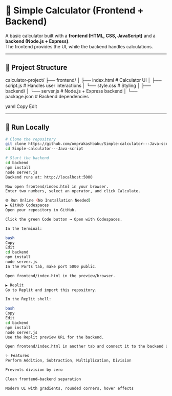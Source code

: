 # 🔢 Simple Calculator (Frontend + Backend)

A basic calculator built with a **frontend (HTML, CSS, JavaScript)** and a **backend (Node.js + Express)**.  
The frontend provides the UI, while the backend handles calculations.

---

## 📂 Project Structure
calculator-project/
├── frontend/
│ ├── index.html # Calculator UI
│ ├── script.js # Handles user interactions
│ └── style.css # Styling
│
├── backend/
│ └── server.js # Node.js + Express backend
│
└── package.json # Backend dependencies

yaml
Copy
Edit

---

## 🚀 Run Locally

```bash
# Clone the repository
git clone https://github.com/omprakashbabu/Simple-calculator---Java-script.git
cd Simple-calculator---Java-script

# Start the backend
cd backend
npm install
node server.js
Backend runs at: http://localhost:5000

Now open frontend/index.html in your browser.
Enter two numbers, select an operator, and click Calculate.

🌐 Run Online (No Installation Needed)
▶️ GitHub Codespaces
Open your repository in GitHub.

Click the green Code button → Open with Codespaces.

In the terminal:

bash
Copy
Edit
cd backend
npm install
node server.js
In the Ports tab, make port 5000 public.

Open frontend/index.html in the preview/browser.

▶️ Replit
Go to Replit and import this repository.

In the Replit shell:

bash
Copy
Edit
cd backend
npm install
node server.js
Use the Replit preview URL for the backend.

Open frontend/index.html in another tab and connect it to the backend URL.

✨ Features
Perform Addition, Subtraction, Multiplication, Division

Prevents division by zero

Clean frontend–backend separation

Modern UI with gradients, rounded corners, hover effects
